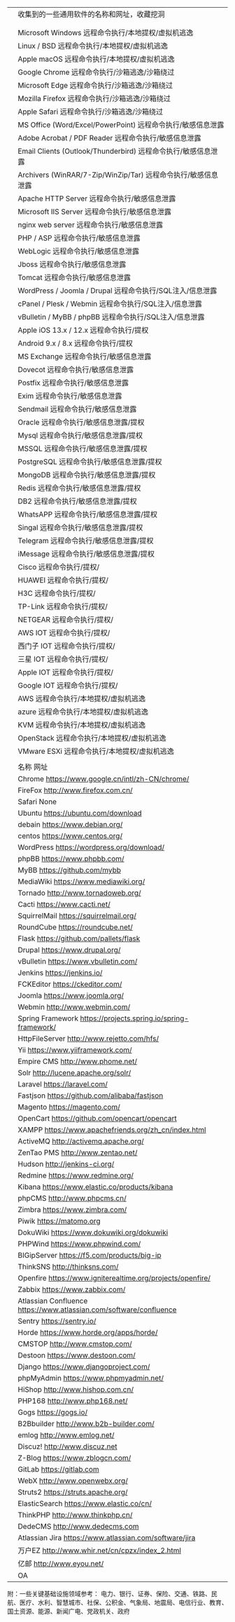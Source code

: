 |      |                                                              |
| ---- | ------------------------------------------------------------ |
|      | 收集到的一些通用软件的名称和网址，收藏挖洞                   |
|      |                                                              |
|      |                                                              |
|      | Microsoft Windows	                              远程命令执行/本地提权/虚拟机逃逸 |
|      | Linux / BSD	                                    远程命令执行/本地提权/虚拟机逃逸 |
|      | Apple macOS	                                    远程命令执行/本地提权/虚拟机逃逸 |
|      | Google Chrome	                                  远程命令执行/沙箱逃逸/沙箱绕过 |
|      | Microsoft Edge	                                  远程命令执行/沙箱逃逸/沙箱绕过 |
|      | Mozilla Firefox	                                远程命令执行/沙箱逃逸/沙箱绕过 |
|      | Apple Safari	                                    远程命令执行/沙箱逃逸/沙箱绕过 |
|      | MS Office (Word/Excel/PowerPoint)	              远程命令执行/敏感信息泄露 |
|      | Adobe Acrobat / PDF Reader                       远程命令执行/敏感信息泄露 |
|      | Email Clients (Outlook/Thunderbird)	            远程命令执行/敏感信息泄露 |
|      | Archivers (WinRAR/7-Zip/WinZip/Tar)	            远程命令执行/敏感信息泄露 |
|      | Apache HTTP Server	                              远程命令执行/敏感信息泄露 |
|      | Microsoft IIS Server	                            远程命令执行/敏感信息泄露 |
|      | nginx web server	                                远程命令执行/敏感信息泄露 |
|      | PHP / ASP	                                      远程命令执行/敏感信息泄露 |
|      | WebLogic	                                        远程命令执行/敏感信息泄露 |
|      | Jboss	                                          远程命令执行/敏感信息泄露 |
|      | Tomcat	                                          远程命令执行/敏感信息泄露 |
|      | WordPress / Joomla / Drupal	                    远程命令执行/SQL注入/信息泄露 |
|      | cPanel / Plesk / Webmin	                        远程命令执行/SQL注入/信息泄露 |
|      | vBulletin / MyBB / phpBB	                        远程命令执行/SQL注入/信息泄露 |
|      | Apple iOS 13.x / 12.x	                          远程命令执行/提权 |
|      | Android 9.x / 8.x	                              远程命令执行/提权 |
|      | MS Exchange	                                    远程命令执行/敏感信息泄露 |
|      | Dovecot	                                        远程命令执行/敏感信息泄露 |
|      | Postfix	                                        远程命令执行/敏感信息泄露 |
|      | Exim	                                            远程命令执行/敏感信息泄露 |
|      | Sendmail	                                        远程命令执行/敏感信息泄露 |
|      | Oracle	                                          远程命令执行/敏感信息泄露/提权 |
|      | Mysql                                         	  远程命令执行/敏感信息泄露/提权 |
|      | MSSQL	                                          远程命令执行/敏感信息泄露/提权 |
|      | PostgreSQL	                                      远程命令执行/敏感信息泄露/提权 |
|      | MongoDB	                                        远程命令执行/敏感信息泄露/提权 |
|      | Redis	                                          远程命令执行/敏感信息泄露/提权 |
|      | DB2	                                            远程命令执行/敏感信息泄露/提权 |
|      | WhatsAPP	                                        远程命令执行/敏感信息泄露/提权 |
|      | Singal	                                          远程命令执行/敏感信息泄露/提权 |
|      | Telegram	                                        远程命令执行/敏感信息泄露/提权 |
|      | iMessage	                                        远程命令执行/敏感信息泄露/提权 |
|      | Cisco	                                          远程命令执行/提权/ |
|      | HUAWEI	                                          远程命令执行/提权/ |
|      | H3C                                           	  远程命令执行/提权/ |
|      | TP-Link                                       	  远程命令执行/提权/ |
|      | NETGEAR	                                        远程命令执行/提权/ |
|      | AWS  IOT	                                        远程命令执行/提权/ |
|      | 西门子  IOT	                                      远程命令执行/提权/ |
|      | 三星  IOT	                                      远程命令执行/提权/ |
|      | Apple IOT	                                      远程命令执行/提权/ |
|      | Google IOT	                                      远程命令执行/提权/ |
|      | AWS                                           	  远程命令执行/本地提权/虚拟机逃逸 |
|      | azure 	                                          远程命令执行/本地提权/虚拟机逃逸 |
|      | KVM	                                            远程命令执行/本地提权/虚拟机逃逸 |
|      | OpenStack	                                      远程命令执行/本地提权/虚拟机逃逸 |
|      | VMware ESXi	                                    远程命令执行/本地提权/虚拟机逃逸 |
|      |                                                              |
|      | 名称	                                   网址              |
|      | Chrome       	https://www.google.cn/intl/zh-CN/chrome/    |
|      | FireFox		    http://www.firefox.com.cn/                |
|      | Safari		      None                                     |
|      | Ubuntu        https://ubuntu.com/download                    |
|      | debain        https://www.debian.org/                        |
|      | centos        https://www.centos.org/                        |
|      | WordPress	    https://wordpress.org/download/             |
|      | phpBB		      https://www.phpbb.com/                    |
|      | MyBB		      https://github.com/mybb                    |
|      | MediaWiki	    https://www.mediawiki.org/                  |
|      | Tornado		    http://www.tornadoweb.org/                |
|      | Cacti		      https://www.cacti.net/                    |
|      | SquirrelMail	https://squirrelmail.org/                    |
|      | RoundCube	    https://roundcube.net/                      |
|      | Flask		      https://github.com/pallets/flask          |
|      | Drupal		    https://www.drupal.org/                    |
|      | vBulletin	  	https://www.vbulletin.com/                |
|      | Jenkins		    https://jenkins.io/                       |
|      | FCKEditor	  	https://ckeditor.com/                     |
|      | Joomla		    https://www.joomla.org/                    |
|      | Webmin	    	http://www.webmin.com/                     |
|      | Spring Framework	https://projects.spring.io/spring-framework/ |
|      | HttpFileServer http://www.rejetto.com/hfs/                   |
|      | Yii		        https://www.yiiframework.com/             |
|      | Empire CMS	  http://www.phome.net/                        |
|      | Solr		      http://lucene.apache.org/solr/             |
|      | Laravel		    https://laravel.com/                      |
|      | Fastjson		  https://github.com/alibaba/fastjson        |
|      | Magento		    https://magento.com/                      |
|      | OpenCart	  	https://github.com/opencart/opencart       |
|      | XAMPP		      https://www.apachefriends.org/zh_cn/index.html |
|      | ActiveMQ		  http://activemq.apache.org/                |
|      | ZenTao PMS	  http://www.zentao.net/                       |
|      | Hudson		    http://jenkins-ci.org/                     |
|      | Redmine	    	https://www.redmine.org/                  |
|      | Kibana		    https://www.elastic.co/products/kibana     |
|      | phpCMS	    	http://www.phpcms.cn/                      |
|      | Zimbra	    	https://www.zimbra.com/                    |
|      | Piwik		      https://matomo.org                        |
|      | DokuWiki	  	https://www.dokuwiki.org/dokuwiki          |
|      | PHPWind		    https://www.phpwind.com/                  |
|      | BIGipServer	  https://f5.com/products/big-ip              |
|      | ThinkSNS		  http://thinksns.com/                       |
|      | Openfire		  https://www.igniterealtime.org/projects/openfire/ |
|      | Zabbix	    	https://www.zabbix.com/                    |
|      | Atlassian Confluence	https://www.atlassian.com/software/confluence |
|      | Sentry		    https://sentry.io/                         |
|      | Horde		      https://www.horde.org/apps/horde/         |
|      | CMSTOP	    	http://www.cmstop.com/                     |
|      | Destoon		    https://www.destoon.com/                  |
|      | Django		    https://www.djangoproject.com/             |
|      | phpMyAdmin	  https://www.phpmyadmin.net/                  |
|      | HiShop		    http://www.hishop.com.cn/                  |
|      | PHP168		    http://www.php168.net/                     |
|      | Gogs		      https://gogs.io/                           |
|      | B2Bbuilder	  http://www.b2b-builder.com/                  |
|      | emlog		      http://www.emlog.net/                     |
|      | Discuz!	    	http://www.discuz.net                     |
|      | Z-Blog	    	https://www.zblogcn.com/                   |
|      | GitLab		    https://gitlab.com                         |
|      | WebX	      	http://www.openwebx.org/                   |
|      | Struts2	    	https://struts.apache.org/                |
|      | ElasticSearch	https://www.elastic.co/cn/                  |
|      | ThinkPHP		  http://www.thinkphp.cn/                    |
|      | DedeCMS		    http://www.dedecms.com                    |
|      | Atlassian Jira	https://www.atlassian.com/software/jira    |
|      | 万户EZ	       http://www.whir.net/cn/cpzx/index_2.html    |
|      | 亿邮		       http://www.eyou.net/                      |
|      | OA                                                           |

附：一些关键基础设施领域参考：       电力、银行、证券、保险、交通、铁路、民航、医疗、水利、智慧城市、社保、公积金、气象局、地震局、电信行业、教育、国土资源、能源、新闻广电、党政机关、政府 